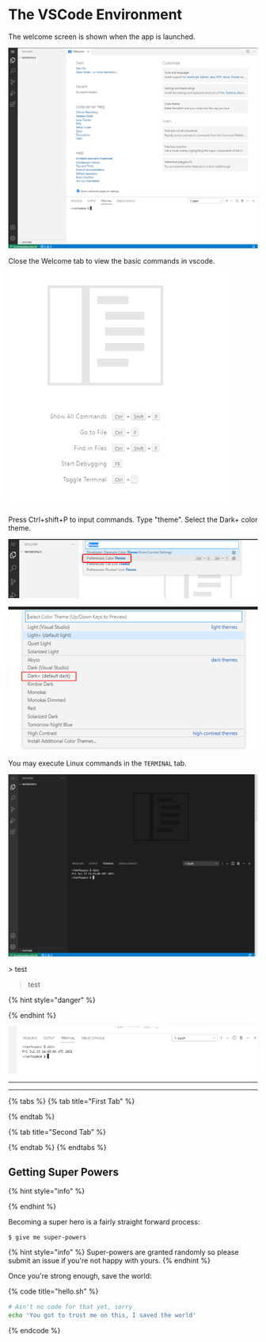 # The VSCode Environment

The welcome screen is shown when the app is launched.

![Welcome screen in VScode](.gitbook/assets/image%20%283%29.png)

Close the Welcome tab to view the basic commands in vscode.

![](.gitbook/assets/image.png)

Press Ctrl+shift+P to input commands. Type "theme". Select the Dark+ color theme. 

![](.gitbook/assets/image%20%285%29.png)



![](.gitbook/assets/image%20%289%29.png)

You may execute Linux commands in the `TERMINAL` tab.

![](.gitbook/assets/image%20%281%29.png)



&gt; test 

> test

{% hint style="danger" %}

{% endhint %}

![Terminal](.gitbook/assets/image%20%287%29.png)





---

---

{% tabs %}
{% tab title="First Tab" %}

{% endtab %}

{% tab title="Second Tab" %}

{% endtab %}
{% endtabs %}

## Getting Super Powers

{% hint style="info" %}

{% endhint %}

Becoming a super hero is a fairly straight forward process:

```
$ give me super-powers
```

{% hint style="info" %}
 Super-powers are granted randomly so please submit an issue if you're not happy with yours.
{% endhint %}

Once you're strong enough, save the world:

{% code title="hello.sh" %}
```bash
# Ain't no code for that yet, sorry
echo 'You got to trust me on this, I saved the world'
```
{% endcode %}



